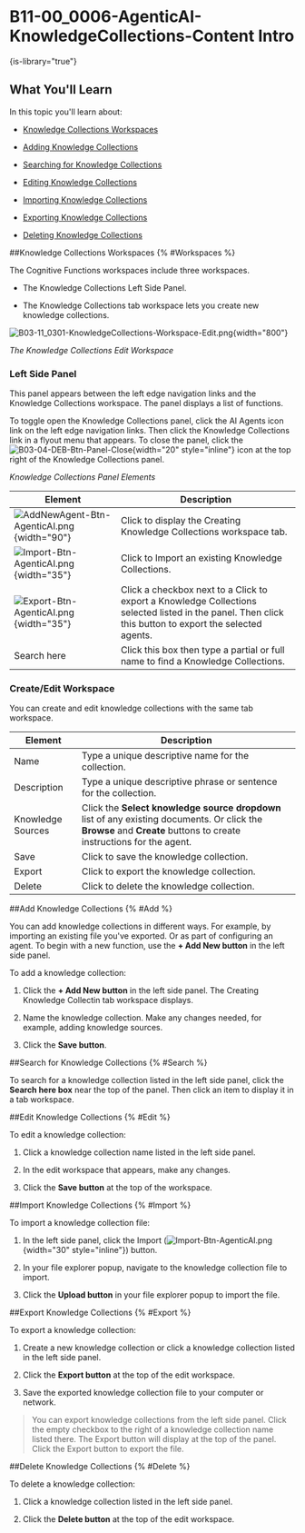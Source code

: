 # B11-00_0006-AgenticAI-KnowledgeCollections-Content Intro

{is-library="true"}

<snippet id="B11-00_0006-AgenticAI-KnowledgeCollections-Content_snippet">


## What You'll Learn

In this topic you'll learn about:

* [Knowledge Collections Workspaces](#Workspaces)

* [Adding Knowledge Collections](#Add)

* [Searching for Knowledge Collections](#Search)

* [Editing Knowledge Collections](#Edit)

* [Importing Knowledge Collections](#Import)

* [Exporting Knowledge Collections](#Export)

* [Deleting Knowledge Collections](#Delete)

##Knowledge Collections Workspaces {% #Workspaces %}

The Cognitive Functions workspaces include three workspaces.

* The Knowledge Collections Left Side Panel.

* The Knowledge Collections tab workspace lets you create new knowledge collections.


![B03-11_0301-KnowledgeCollections-Workspace-Edit.png](B03-11_0301-KnowledgeCollections-Workspace-Edit.png){width="800"}

*The Knowledge Collections Edit Workspace*

### Left Side Panel

This panel appears between the left edge navigation links and the Knowledge Collections workspace. The panel displays a list of functions.

To toggle open the Knowledge Collections panel, click the AI Agents icon link on the left edge navigation links. Then click the Knowledge Collections link in a flyout menu that appears. To close the panel, click the ![B03-04-DEB-Btn-Panel-Close](B03-04-DEB-Btn-Panel-Close.png){width="20" style="inline"} icon at the top right of the Knowledge Collections panel.

*Knowledge Collections Panel Elements*

| Element                                                                     | Description                                                                                                                                                             |
|-----------------------------------------------------------------------------|-------------------------------------------------------------------------------------------------------------------------------------------------------------------------|
| ![AddNewAgent-Btn-AgenticAI.png](AddNewAgent-Btn-AgenticAI.png){width="90"} | Click to display the Creating Knowledge Collections workspace tab.                                                                                                                           |
| ![Import-Btn-AgenticAI.png](Import-Btn-AgenticAI.png){width="35"}           | Click to Import an existing Knowledge Collections.                                                                                              |
| ![Export-Btn-AgenticAI.png](Export-Btn-AgenticAI.png){width="35"}           | Click a checkbox next to a Click to export a Knowledge Collections selected listed in the panel. Then click this button to export the selected agents. |
| Search here                                                                 | Click this box then type a partial or full name to find a Knowledge Collections.                                                                     


### Create/Edit Workspace

You can create and edit knowledge collections with the same tab workspace.

| Element           | Description                                                                                                                                             |
|-------------------|---------------------------------------------------------------------------------------------------------------------------------------------------------|
| Name              | Type a unique descriptive name for the collection.                                                                                                      |
| Description       | Type a unique descriptive phrase or sentence for the collection.                                                                                        |
| Knowledge Sources | Click the **Select knowledge source dropdown** list of any existing documents. Or click the **Browse** and **Create** buttons to create instructions for the agent. |
| Save              | Click to save the knowledge collection.                                                                                                                 |
| Export            | Click to export the knowledge collection.                                                                                                               |
| Delete            | Click to delete the knowledge collection.                                                                                                               |



##Add Knowledge Collections {% #Add %}

You can add knowledge collections in different ways. For example, by importing an existing file you've exported. Or as part of configuring an agent. To begin with a new function, use the **+ Add New button** in the left side panel.

To add a knowledge collection:

1. Click the **+ Add New button** in the left side panel. The Creating Knowledge Collectin tab workspace displays.

2. Name the knowledge collection. Make any changes needed, for example, adding knowledge sources.

3. Click the **Save button**.


##Search for Knowledge Collections {% #Search %}

To search for a knowledge collection listed in the left side panel, click the **Search here box** near the top of the panel. Then click an item to display it in a tab workspace.


##Edit Knowledge Collections {% #Edit %}

To edit a knowledge collection:

1. Click a knowledge collection name listed in the left side panel.

2. In the edit workspace that appears, make any changes.

3. Click the **Save button** at the top of the workspace.


##Import Knowledge Collections {% #Import %}

To import a knowledge collection file:

1. In the left side panel, click the Import (![Import-Btn-AgenticAI.png](Import-Btn-AgenticAI.png){width="30" style="inline"}) button.

2. In your file explorer popup, navigate to the knowledge collection file to import.

3. Click the **Upload button** in your file explorer popup to import the file.


##Export Knowledge Collections {% #Export %}

To export a knowledge collection:

1. Create a new knowledge collection or click a knowledge collection listed in the left side panel.

2. Click the **Export button** at the top of the edit workspace.

3. Save the exported knowledge collection file to your computer or network.

> You can export knowledge collections from the left side panel. Click the empty checkbox to the right of a knowledge collection name listed there. The Export button will display at the top of the panel. Click the Export button to export the file.


##Delete Knowledge Collections {% #Delete %}

To delete a knowledge collection:

1. Click a knowledge collection listed in the left side panel.

2. Click the **Delete button** at the top of the edit workspace.


</snippet>